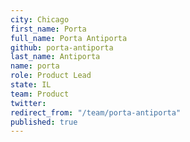 ```yaml
---
city: Chicago
first_name: Porta
full_name: Porta Antiporta
github: porta-antiporta
last_name: Antiporta
name: porta
role: Product Lead
state: IL
team: Product
twitter: 
redirect_from: "/team/porta-antiporta"
published: true
---
```


